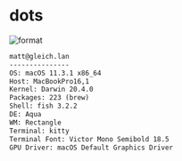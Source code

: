
# dots

![format](https://github.com/Matt-Gleich/dots/workflows/format/badge.svg)

```txt
matt@gleich.lan 
--------------- 
OS: macOS 11.3.1 x86_64 
Host: MacBookPro16,1 
Kernel: Darwin 20.4.0 
Packages: 223 (brew) 
Shell: fish 3.2.2 
DE: Aqua 
WM: Rectangle 
Terminal: kitty 
Terminal Font: Victor Mono Semibold 18.5 
GPU Driver: macOS Default Graphics Driver 
```
